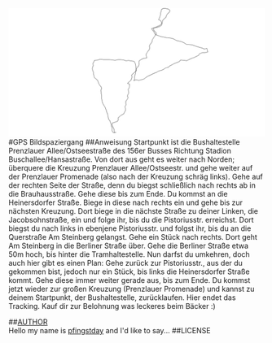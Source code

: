 ![image](screenshot.png)  
#GPS Bildspaziergang 
##Anweisung
Startpunkt ist die Bushaltestelle Prenzlauer Allee/Ostseestraße des 156er Busses Richtung Stadion Buschallee/Hansastraße. 
Von dort aus geht es weiter nach Norden; überquere die Kreuzung Prenzlauer Allee/Ostseestr. und gehe weiter auf der Prenzlauer Promenade (also nach der Kreuzung schräg links). 
Gehe auf der rechten Seite der Straße, denn du biegst schließlich nach rechts ab in die Brauhausstraße. Gehe diese bis zum Ende. 
Du kommst an die Heinersdorfer Straße. Biege in diese nach rechts ein und gehe bis zur nächsten Kreuzung. 
Dort biege in die nächste Straße zu deiner Linken, die Jacobsohnstraße, ein und folge ihr, bis du die Pistoriusstr. erreichst. 
Dort biegst du nach links in ebenjene Pistoriusstr. und folgst ihr, bis du an die Querstraße Am Steinberg gelangst. 
Gehe ein Stück  nach rechts. Dort geht Am Steinberg in die Berliner Straße über. Gehe die Berliner Straße etwa 50m hoch, bis hinter die Tramhaltestelle.
Nun darfst du umkehren, doch auch hier gibt es einen Plan: 
Gehe zurück zur Pistoriusstr., aus der du gekommen bist, jedoch nur ein Stück, bis links die Heinersdorfer Straße kommt. Gehe diese immer weiter gerade aus, bis zum Ende. 
Du kommst jetzt wieder zur großen Kreuzung (Prenzlauer Promenade) und kannst zu deinem Startpunkt, der Bushaltestelle, zurücklaufen. Hier endet das Tracking.
Kauf dir zur Belohnung was leckeres beim Bäcker :)

##[AUTHOR](https://github.com/pfingstday)  
Hello my name is [pfingstday](https://github.com/pfingstday) and I'd like to say... 
##LICENSE  
